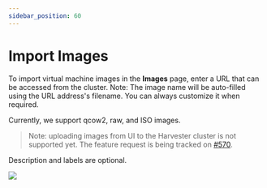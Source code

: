 ```yaml
---
sidebar_position: 60
---
```

# Import Images

To import virtual machine images in the **Images** page, enter a URL that can be accessed from the cluster. Note: The image name will be auto-filled using the URL address's filename. You can always customize it when required.

Currently, we support qcow2, raw, and ISO images.

> Note: uploading images from UI to the Harvester cluster is not supported yet. The feature request is being tracked on [#570](https://github.com/harvester/harvester/issues/570).

Description and labels are optional.

![](/img/import-image.png)
